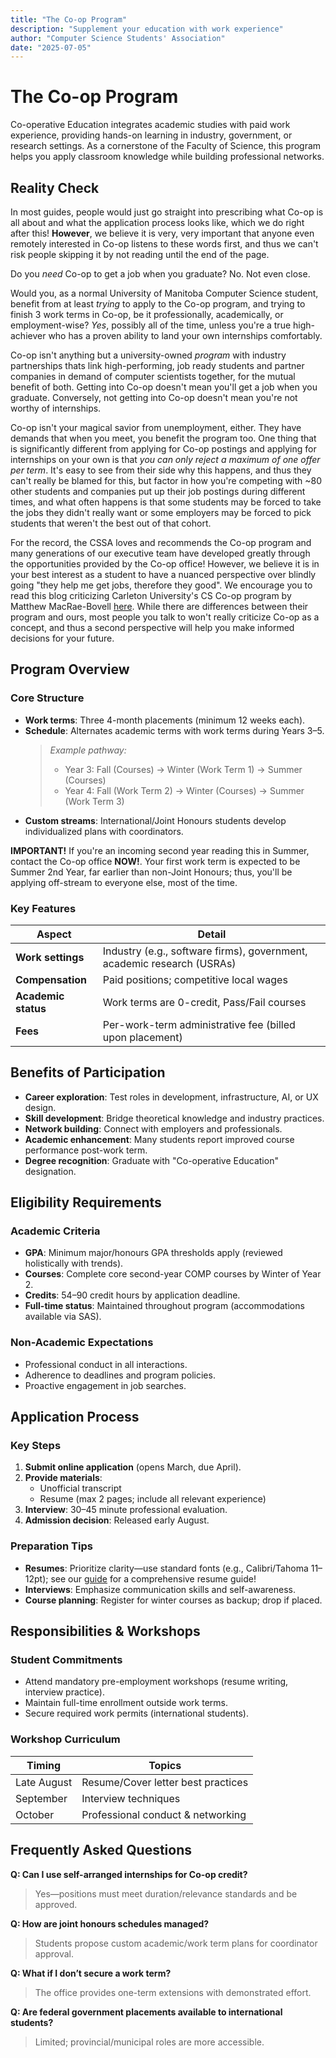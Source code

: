```yaml
---
title: "The Co-op Program"
description: "Supplement your education with work experience"
author: "Computer Science Students' Association"
date: "2025-07-05"
---
```


# The Co-op Program

Co-operative Education integrates academic studies with paid work experience, providing hands-on learning in industry, government, or research settings. As a cornerstone of the Faculty of Science, this program helps you apply classroom knowledge while building professional networks.

## Reality Check

In most guides, people would just go straight into prescribing what Co-op is all about and what the application process looks like, which we do right after this! **However**, we believe it is very, very important that anyone even remotely interested in Co-op listens to these words first, and thus we can't risk people skipping it by not reading until the end of the page.

Do you *need* Co-op to get a job when you graduate? No. Not even close.

Would you, as a normal University of Manitoba Computer Science student, benefit from at least *trying* to apply to the Co-op program, and trying to finish 3 work terms in Co-op, be it professionally, academically, or employment-wise? *Yes*, possibly all of the time, unless you're a true high-achiever who has a proven ability to land your own internships comfortably.

Co-op isn't anything but a university-owned *program* with industry partnerships thats link high-performing, job ready students and partner companies in demand of computer scientists together, for the mutual benefit of both. Getting into Co-op doesn't mean you'll get a job when you graduate. Conversely, not getting into Co-op doesn't mean you're not worthy of internships.

Co-op isn't your magical savior from unemployment, either. They have demands that when you meet, you benefit the program too. One thing that is significantly different from applying for Co-op postings and applying for internships on your own is that *you can only reject a maximum of one offer per term*. It's easy to see from their side why this happens, and thus they can't really be blamed for this, but factor in how you're competing with ~80 other students and companies put up their job postings during different times, and what often happens is that some students may be forced to take the jobs they didn't really want or some employers may be forced to pick students that weren't the best out of that cohort.

For the record, the CSSA loves and recommends the Co-op program and many generations of our executive team have developed greatly through the opportunities provided by the Co-op office! However, we believe it is in your best interest as a student to have a nuanced perspective over blindly going "they help me get jobs, therefore they good". We encourage you to read this blog criticizing Carleton University's CS Co-op program by Matthew MacRae-Bovell [here](https://matthewmacraebovell.com/blog/carleton-cs-coop-explained/). While there are differences between their program and ours, most people you talk to won't really criticize Co-op as a concept, and thus a second perspective will help you make informed decisions for your future.

## Program Overview  
### Core Structure  
- **Work terms**: Three 4-month placements (minimum 12 weeks each).  
- **Schedule**: Alternates academic terms with work terms during Years 3–5.  
  > *Example pathway:*  
  > - Year 3: Fall (Courses) → Winter (Work Term 1) → Summer (Courses)  
  > - Year 4: Fall (Work Term 2) → Winter (Courses) → Summer (Work Term 3)  
- **Custom streams**: International/Joint Honours students develop individualized plans with coordinators.

**IMPORTANT!** If you're an incoming second year reading this in Summer, contact the Co-op office **NOW!**. Your first work term is expected to be Summer 2nd Year, far earlier than non-Joint Honours; thus, you'll be applying off-stream to everyone else, most of the time.

### Key Features  
| Aspect               | Detail                                                                 |  
|----------------------|------------------------------------------------------------------------|  
| **Work settings**    | Industry (e.g., software firms), government, academic research (USRAs) |  
| **Compensation**     | Paid positions; competitive local wages                                |  
| **Academic status**  | Work terms are 0-credit, Pass/Fail courses                             |  
| **Fees**             | Per-work-term administrative fee (billed upon placement)               |  

## Benefits of Participation  
- **Career exploration**: Test roles in development, infrastructure, AI, or UX design.  
- **Skill development**: Bridge theoretical knowledge and industry practices.  
- **Network building**: Connect with employers and professionals.  
- **Academic enhancement**: Many students report improved course performance post-work term.  
- **Degree recognition**: Graduate with "Co-operative Education" designation.  

## Eligibility Requirements  
### Academic Criteria  
- **GPA**: Minimum major/honours GPA thresholds apply (reviewed holistically with trends).  
- **Courses**: Complete core second-year COMP courses by Winter of Year 2.  
- **Credits**: 54–90 credit hours by application deadline.  
- **Full-time status**: Maintained throughout program (accommodations available via SAS).  

### Non-Academic Expectations  
- Professional conduct in all interactions.  
- Adherence to deadlines and program policies.  
- Proactive engagement in job searches.  

## Application Process  
### Key Steps  
1. **Submit online application** (opens March, due April).  
2. **Provide materials**:  
   - Unofficial transcript  
   - Resume (max 2 pages; include all relevant experience)  
3. **Interview**: 30–45 minute professional evaluation.  
4. **Admission decision**: Released early August.  

### Preparation Tips  
- **Resumes**: Prioritize clarity—use standard fonts (e.g., Calibri/Tahoma 11–12pt); see our [guide](./second-year-guide/8-building-your-resume) for a comprehensive resume guide!
- **Interviews**: Emphasize communication skills and self-awareness.  
- **Course planning**: Register for winter courses as backup; drop if placed.  

## Responsibilities & Workshops  
### Student Commitments  
- Attend mandatory pre-employment workshops (resume writing, interview practice).  
- Maintain full-time enrollment outside work terms.  
- Secure required work permits (international students).  

### Workshop Curriculum  
| Timing       | Topics                                  |  
|--------------|-----------------------------------------|  
| Late August  | Resume/Cover letter best practices      |  
| September    | Interview techniques                    |  
| October      | Professional conduct & networking       |  

## Frequently Asked Questions  
**Q: Can I use self-arranged internships for Co-op credit?**  
> Yes—positions must meet duration/relevance standards and be approved.  

**Q: How are joint honours schedules managed?**  
> Students propose custom academic/work term plans for coordinator approval.  

**Q: What if I don’t secure a work term?**  
> The office provides one-term extensions with demonstrated effort.  

**Q: Are federal government placements available to international students?**  
> Limited; provincial/municipal roles are more accessible.
